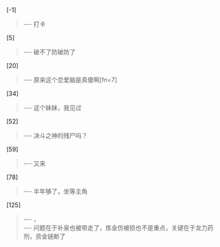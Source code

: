 
[-1] 
>--- 打卡<br>

[5] 
>--- 破不了防破防了<br>

[20] 
>--- 原来这个恋爱脑是真傻啊[fn=7]<br>

[34] 
>--- 这个妹妹，我见过<br>

[52] 
>--- 决斗之神的残尸吗？<br>

[59] 
>--- 又来<br>

[78] 
>--- 半年够了，坐等主角<br>

[125] 
>--- ，<br>
>--- 问题在于补泉也被带走了，炼金仿被损也不是重点，关键在于龙力药剂，资金链断了<br>
